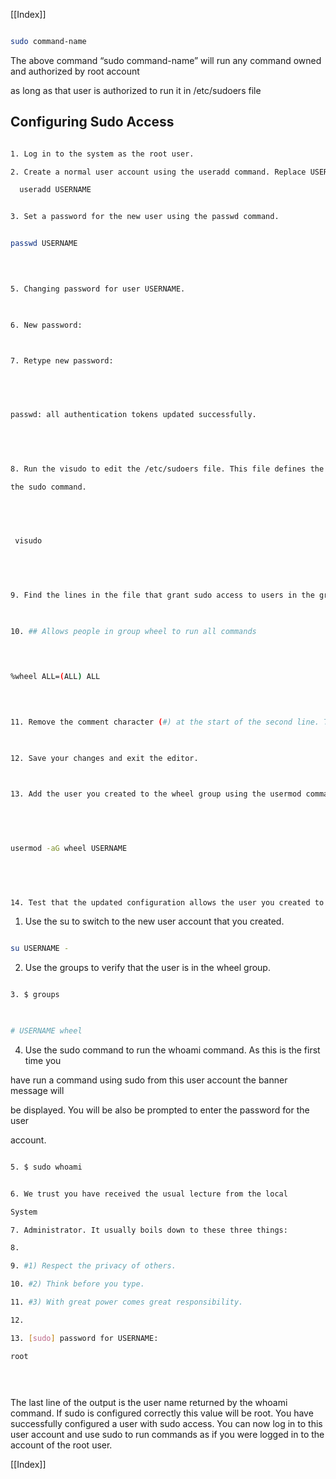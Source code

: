 [[Index]] 

```bash 

sudo command-name

``` 

  

The above command “sudo command-name” will run any command owned and authorized by root account

as long as that user is authorized to run it in /etc/sudoers file

  

## Configuring Sudo Access

```bash  

1. Log in to the system as the root user.

2. Create a normal user account using the useradd command. Replace USERNAME with the user name that you wish to create.

  useradd USERNAME


3. Set a password for the new user using the passwd command.


passwd USERNAME
 

  

5. Changing password for user USERNAME.

  

6. New password:

  

7. Retype new password:

  



passwd: all authentication tokens updated successfully.

 

  

8. Run the visudo to edit the /etc/sudoers file. This file defines the policies applied by

the sudo command.

  

 

 visudo

 

  

9. Find the lines in the file that grant sudo access to users in the group wheel when enabled.

  

10. ## Allows people in group wheel to run all commands

  

 
%wheel ALL=(ALL) ALL
 

  

11. Remove the comment character (#) at the start of the second line. This enables the configuration option.

  

12. Save your changes and exit the editor.

  

13. Add the user you created to the wheel group using the usermod command.

  

 

usermod -aG wheel USERNAME

 

  

14. Test that the updated configuration allows the user you created to run commands using sudo.

```  
  

1. Use the su to switch to the new user account that you created.

  

```bash 

su USERNAME -

``` 

  

2. Use the groups to verify that the user is in the wheel group.

  

```bash 

3. $ groups

  

# USERNAME wheel

``` 

  

4. Use the sudo command to run the whoami command. As this is the first time you

have run a command using sudo from this user account the banner message will

be displayed. You will be also be prompted to enter the password for the user

account.

```bash 

5. $ sudo whoami

``` 

  

```bash 

6. We trust you have received the usual lecture from the local

System

7. Administrator. It usually boils down to these three things:

8.

9. #1) Respect the privacy of others.

10. #2) Think before you type.

11. #3) With great power comes great responsibility.

12.

13. [sudo] password for USERNAME:

root

  
  

```

  

The last line of the output is the user name returned by the whoami command. If sudo is configured correctly this value will be root. You have successfully configured a user with sudo access. You can now log in to this user account and use sudo to run commands as if you were logged in to the account of the root user.

[[Index]] 